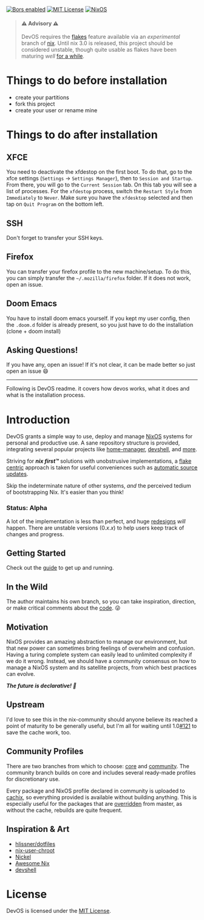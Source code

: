 [![Bors enabled](https://bors.tech/images/badge_small.svg)](https://app.bors.tech/repositories/32678)
[![MIT License](https://img.shields.io/github/license/divnix/devos)][mit]
[![NixOS](https://img.shields.io/badge/NixOS-unstable-blue.svg?style=flat&logo=NixOS&logoColor=white)](https://nixos.org)

> #### ⚠ Advisory ⚠
> DevOS requires the [flakes][flakes] feature available via an _experimental_
> branch of [nix][nix]. Until nix 3.0 is released, this project
> should be considered unstable, though quite usable as flakes have been
> maturing _well_ [for a while](https://github.com/divnix/devos/tree/17713c22d07c54525c728c62060a0428b76dee3b).

# Things to do before installation

- create your partitions
- fork this project
- create your user or rename mine

# Things to do after installation

## XFCE

You need to deactivate the xfdestop on the first boot.
To do that, go to the xfce settings (`Settings` -> `Settings Manager`), then to `Session and Startup`.
From there, you will go to the `Current Session` tab.
On this tab you will see a list of processes.
For the `xfdestop` process, switch the `Restart Style` from `Immediately` to `Never`.
Make sure you have the `xfdesktop` selected and then tap on `Quit Program` on the bottom left.

## SSH

Don't forget to transfer your SSH keys.

## Firefox

You can transfer your firefox profile to the new machine/setup.
To do this, you can simply transfer the `~/.mozilla/firefox` folder.
If it does not work, open an issue.

## Doom Emacs

You have to install doom emacs yourself.
If you kept my user config, then the `.doom.d` folder is already present,
so you just have to do the installation (clone + doom install)

## Asking Questions!

If you have any, open an issue!
If it's not clear, it can be made better so just open an issue :smile:

---

Following is DevOS readme. it covers how devos works, what it does
and what is the installation process.

# Introduction
DevOS grants a simple way to use, deploy and manage [NixOS][nixos] systems for
personal and productive use. A sane repository structure is provided,
integrating several popular projects like [home-manager][home-manager],
[devshell][devshell], and [more](./doc/integrations).

Striving for ___nix first™___ solutions with unobstrusive implementations,
a [flake centric][flake-doc] approach is taken for useful conveniences such as
[automatic source updates](./pkgs#automatic-source-updates).

Skip the indeterminate nature of other systems, _and_ the perceived
tedium of bootstrapping Nix. It's easier than you think!

### Status: Alpha
A lot of the implementation is less than perfect, and huge
[redesigns](https://github.com/divnix/devos/issues/152) _will_ happen. There
are unstable versions (0._x_._x_) to help users keep track of changes and
progress.

## Getting Started
Check out the [guide](https://devos.divnix.com/start) to get up and running.

## In the Wild
The author maintains his own branch, so you can take inspiration, direction, or
make critical comments about the [code][please]. 😜

## Motivation
NixOS provides an amazing abstraction to manage our environment, but that new
power can sometimes bring feelings of overwhelm and confusion. Having a turing
complete system can easily lead to unlimited complexity if we do it wrong.
Instead, we should have a community consensus on how to manage a NixOS system
and its satellite projects, from which best practices can evolve.

___The future is declarative! 🎉___

## Upstream
I'd love to see this in the nix-community should anyone believe its reached a
point of maturity to be generally useful, but I'm all for waiting until
1.0[#121](https://github.com/divnix/devos/issues/121) to save the cache work,
too.

## Community Profiles
There are two branches from which to choose: [core][core] and
[community][community]. The community branch builds on core and includes
several ready-made profiles for discretionary use.

Every package and NixOS profile declared in community is uploaded to
[cachix](./integrations/cachix.md), so everything provided is available
without building anything. This is especially useful for the packages that are
[overridden](./concepts/overrides.md) from master, as without the cache,
rebuilds are quite frequent.

## Inspiration & Art
- [hlissner/dotfiles][dotfiles]
- [nix-user-chroot](https://github.com/nix-community/nix-user-chroot)
- [Nickel](https://github.com/tweag/nickel)
- [Awesome Nix](https://github.com/nix-community/awesome-nix)
- [devshell](https://github.com/numtide/devshell)

# License
DevOS is licensed under the [MIT License][mit].

[nix]: https://nixos.org/manual/nix/stable
[mit]: https://mit-license.org
[nixos]: https://nixos.org/manual/nixos/stable
[home-manager]: https://nix-community.github.io/home-manager
[flakes]: https://nixos.wiki/wiki/Flakes
[flake-doc]: https://github.com/NixOS/nix/blob/master/src/nix/flake.md
[core]: https://github.com/divnix/devos
[community]: https://github.com/divnix/devos/tree/community
[dotfiles]: https://github.com/hlissner/dotfiles
[devshell]: https://github.com/numtide/devshell
[please]: https://github.com/nrdxp/devos/tree/nrd
